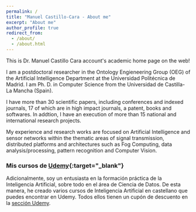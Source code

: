 ```yaml
---
permalink: /
title: "Manuel Castillo-Cara - About me"
excerpt: "About me"
author_profile: true
redirect_from: 
  - /about/
  - /about.html
---
```


This is Dr. Manuel Castillo Cara account's academic home page on the web!

I am a postdoctoral researcher in the Ontology Engieneering Group (OEG) of the Artificial Intelligence Department at the Universidad Politécnica de Madrid. I am Ph. D. in Computer Science from the Universidad de Castilla-La Mancha (Spain). 

I have more than 30 scientific papers, including conferences and indexed journals, 17 of which are in high impact journals, a patent, books and softwares. In addtion, I have an execution of more than 15 national and international research projects.

My experience and research works are focused on Artificial Intelligence and sensor networks within the thematic areas of signal transmission, distributed platforms and architectures such as Fog Computing, data analysis/processing, pattern recognition and Computer Vision. 

### Mis cursos de [Udemy](https://www.manuelcastillo.eu/udemy/){:target="_blank"}
Adicionalmente, soy un entusiasta en la formación práctica de la Inteligencia Artificial, sobre todo en el área de Ciencia de Datos. De esta manera, he creado varios cursos de Inteligencia Artificial en castellano que puedes encontrar en Udemy. Todos ellos tienen un cupón de descuento en la [sección Udemy](https://www.manuelcastillo.eu/udemy/).